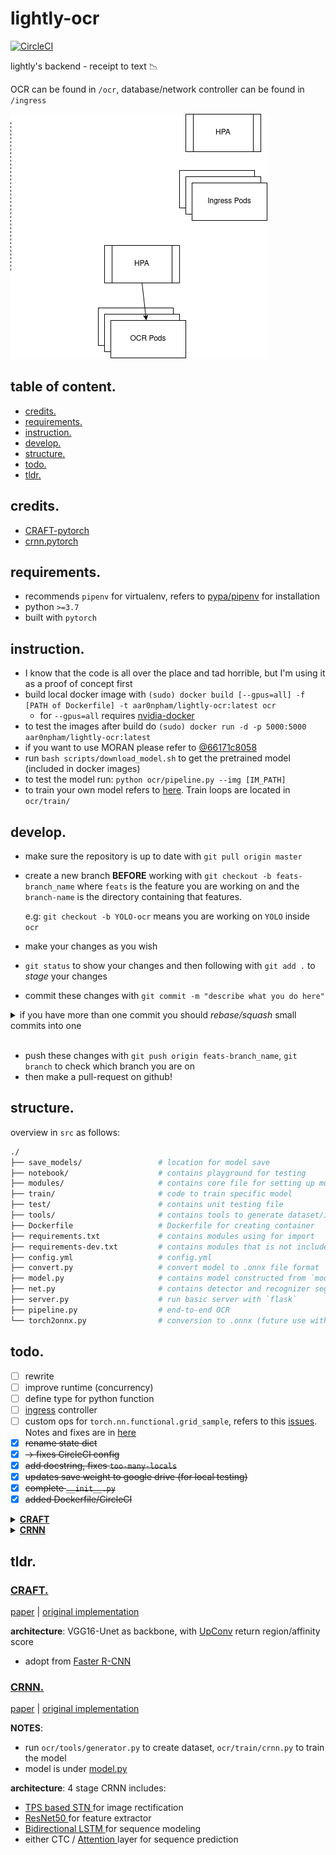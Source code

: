 # lightly-ocr

[![CircleCI](https://circleci.com/gh/aar0npham/lightly-ocr/tree/master.svg?style=svg)](https://circleci.com/gh/aar0npham/lightly-ocr/tree/master)

lightly's backend - receipt to text :chart_with_downwards_trend:

OCR can be found in `/ocr`, database/network controller can be found in `/ingress`

![architecture.png](architecture.png)

## table of content.
* [credits.](#credits)
* [requirements.](#requirements)
* [instruction.](#instruction)
* [develop.](#develop)
* [structure.](#structure)
* [todo.](#todo)
* [tldr.](#tldr)

## credits.
* [CRAFT-pytorch](https://github.com/clovaai/CRAFT-pytorch)
* [crnn.pytorch](https://github.com/meijieru/crnn.pytorch)

## requirements.
- recommends `pipenv` for virtualenv, refers to [pypa/pipenv](https://github.com/pypa/pipenv) for installation
- python `>=3.7`
- built with `pytorch`

## instruction.
- I know that the code is all over the place and tad horrible, but I'm using it as a proof of concept first
- build local docker image with `(sudo) docker build [--gpus=all] -f [PATH of Dockerfile] -t aar0npham/lightly-ocr:latest ocr`
  - for `--gpus=all` requires [nvidia-docker](https://github.com/NVIDIA/nvidia-docker)
- to test the images after build do `(sudo) docker run -d -p 5000:5000 aar0npham/lightly-ocr:latest`
- if you want to use MORAN please refer to [@66171c8058](https://github.com/aar0npham/lightly-ocr/tree/66171c80586537ae915938b2e92eb83c474cda79)
- run `bash scripts/download_model.sh` to get the pretrained model (included in docker images)
- to test the model run: ```python ocr/pipeline.py --img [IM_PATH]```
- to train your own model refers to [here](#tldr). Train loops are located in `ocr/train/`

## develop.
- make sure the repository is up to date with ```git pull origin master```
- create a new branch __BEFORE__ working with ```git checkout -b feats-branch_name``` where `feats` is the feature you are working on and the `branch-name` is the directory containing that features.

  e.g: `git checkout -b YOLO-ocr` means you are working on `YOLO` inside `ocr`
- make your changes as you wish
- ```git status``` to show your changes and then following with ```git add .``` to _stage_ your changes
- commit these changes with ```git commit -m "describe what you do here"```

<details>
  <summary>if you have more than one commit you should <i>rebase/squash</i> small commits into one</summary>

  - ```git status``` to show the amount of your changes comparing to _HEAD_:

    ```Your branch is ahead of 'origin/master' by n commit.``` where `n` is the number of your commit
  - ```git rebase -i HEAD~n``` to changes commit, __REMEMBER__ `-i`
  - Once you enter the interactive shell `pick` your first commit and `squash` all the following commits after that
  - after saving and exits edit your commit message once the new windows open describe what you did
  - more information [here](https://git-scm.com/docs/git-rebase)

</details></br>

- push these changes with ```git push origin feats-branch_name```, ```git branch``` to check which branch you are on
- then make a pull-request on github!

## structure.
overview in `src` as follows:
```bash
./
├── save_models/                 # location for model save
├── notebook/                    # contains playground for testing
├── modules/                     # contains core file for setting up models
├── train/                       # code to train specific model
├── test/                        # contains unit testing file
├── tools/                       # contains tools to generate dataset/image processing etc.
├── Dockerfile                   # Dockerfile for creating container
├── requirements.txt             # contains modules using for import
├── requirements-dev.txt         # contains modules that is not included in the docker container
├── config.yml                   # config.yml
├── convert.py                   # convert model to .onnx file format
├── model.py                     # contains model constructed from `modules`
├── net.py                       # contains detector and recognizer segment of OCR
├── server.py                    # run basic server with `flask`
├── pipeline.py                  # end-to-end OCR
└── torch2onnx.py                # conversion to .onnx (future use with onnx.js) _WIP_
```

## todo.
* [ ] rewrite
* [ ] improve runtime (concurrency)
* [ ] define type for python function
* [ ] [ingress](ingress/) controller
* [ ] custom ops for `torch.nn.functional.grid_sample`, refers to this [issues](https://github.com/onnx/onnx/issues/654). Notes and fixes are in [here](ocr/torch2onnx.py)
* [x] ~~rename state dict~~
* [x] ~~→ fixes CircleCI config~~
* [x] ~~add docstring, fixes `too-many-locals`~~
* [x] ~~updates save weight to google drive (for local testing)~~
* [x] ~~complete `__init__.py`~~
* [x] ~~added Dockerfile/CircleCI~~

<details>
<summary>
<a href="ocr/model.py#L9"><b>CRAFT</b></a>
</summary>

  * [ ] add `unit_test`
  * [ ] includes training loop (_under construction_)
</details>

<details>
<summary>
<a href="ocr/model.py#L64"><b>CRNN</b></a>
</summary>

  * [ ] add `unit_test`
  * [ ] process ICDAR2019 for eval sets in conjunction with MJSynth val data ⇒ reduce biases
  * [x] ~~fixes `batch_first` for AttentionCell in [sequence.py](ocr/modules/sequence.py)~~
  * [x] ~~transfer trained weight to fit with the model~~
  * [x] ~~fix image padding issues with [eval.py](ocr/recognizer/CRNN/tools/eval.py)~~
  * [x] ~~creates a general dataset and generator function for both reconition model~~
  * [x] ~~database parsing for training loop~~
  * [x] ~~__FIXME__: gradient vanishing when training~~
  * [x] ~~generates logs for each training session~~
  * [x] ~~add options for continue training~~
  * [x] ~~modules incompatible shapes~~
  * [x] ~~create lmdb as dataset~~
  * [x] ~~added [generator.py](ocr/recognizer/CRNN/tools/generator.py) to generate lmdb~~
  * [x] ~~merges valuation_fn into [train.py](ocr/recognizer/CRNN/train.py#L136)~~
</details>

## tldr.

### [CRAFT.](ocr/net.py#L55)
[paper](https://arxiv.org/pdf/1904.01941.pdf) | [original implementation](https://github.com/clovaai/CRAFT-pytorch)

__architecture__: VGG16-Unet as backbone, with [UpConv](ocr/modules/vgg_bn.py#L23) return region/affinity score
* adopt from [ Faster R-CNN ](https://arxiv.org/pdf/1506.01497.pdf)

### [CRNN.](ocr/net.py#L211)
[paper](https://arxiv.org/pdf/1507.05717.pdf) | [original implementation](https://github.com/bgshih/crnn)

__NOTES__:
* run ```ocr/tools/generator.py``` to create dataset, `ocr/train/crnn.py` to train the model
* model is under [model.py](ocr/model.py)

__architecture__: 4 stage CRNN includes:
  * [ TPS based STN ](ocr/modules/TPS_STN.py) for image rectification
  * [ ResNet50 ](ocr/modules/resnet50v1.py) for feature extractor
  * [ Bidirectional LSTM ](ocr/modules/biLSTM.py) for sequence modeling
  * either CTC / [ Attention ](ocr/modules/attention.py) layer for sequence prediction
